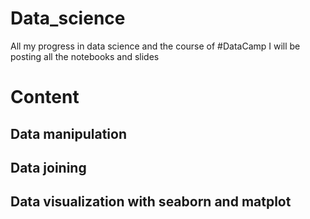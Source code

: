 # Data_science
All my progress in data science and the course of #DataCamp
I will be posting all the notebooks and slides 

# Content
## Data manipulation
## Data joining 
## Data visualization with seaborn and matplot
